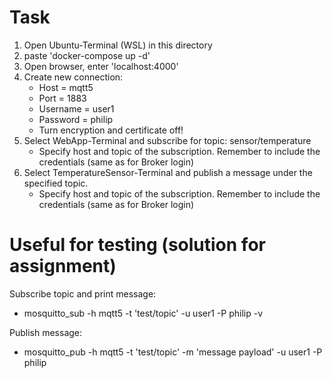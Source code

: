 # Task

1. Open Ubuntu-Terminal (WSL) in this directory
2. paste 'docker-compose up -d'
3. Open browser, enter 'localhost:4000'
4. Create new connection:
   - Host = mqtt5
   - Port = 1883
   - Username = user1
   - Password = philip
   - Turn encryption and certificate off!
5. Select WebApp-Terminal and subscribe for topic: sensor/temperature
   - Specify host and topic of the subscription. Remember to include the credentials (same as for Broker login)
6. Select TemperatureSensor-Terminal and publish a message under the specified topic.
   - Specify host and topic of the subscription. Remember to include the credentials (same as for Broker login)
  

# Useful for testing (solution for assignment)
Subscribe topic and print message: 
- mosquitto_sub -h mqtt5 -t 'test/topic' -u user1 -P philip -v
  
Publish message: 
- mosquitto_pub -h mqtt5 -t 'test/topic' -m 'message payload' -u user1 -P philip 
